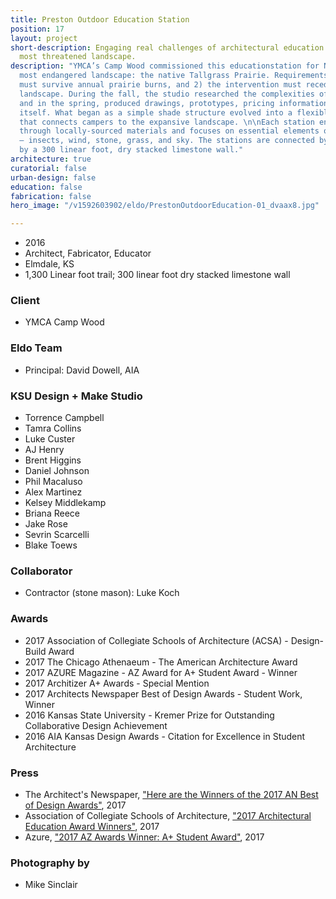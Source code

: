 ```yaml
---
title: Preston Outdoor Education Station
position: 17
layout: project
short-description: Engaging real challenges of architectural education in North America’s
  most threatened landscape.
description: "YMCA’s Camp Wood commissioned this educationstation for North America’s
  most endangered landscape: the native Tallgrass Prairie. Requirements were: 1) it
  must survive annual prairie burns, and 2) the intervention must recede into the
  landscape. During the fall, the studio researched the complexities of the site,
  and in the spring, produced drawings, prototypes, pricing information, and the project
  itself. What began as a simple shade structure evolved into a flexible platform
  that connects campers to the expansive landscape. \n\nEach station engages the environment
  through locally-sourced materials and focuses on essential elements of the prairie
  — insects, wind, stone, grass, and sky. The stations are connected by a path anchored
  by a 300 linear foot, dry stacked limestone wall."
architecture: true
curatorial: false
urban-design: false
education: false
fabrication: false
hero_image: "/v1592603902/eldo/PrestonOutdoorEducation-01_dvaax8.jpg"

---
```

- 2016
- Architect, Fabricator, Educator
- Elmdale, KS
- 1,300 Linear foot trail; 300 linear foot dry stacked limestone wall

### Client
- YMCA Camp Wood

### Eldo Team
- Principal: David Dowell, AIA

### KSU Design + Make Studio
- Torrence Campbell
- Tamra Collins
- Luke Custer
- AJ Henry
- Brent Higgins
- Daniel Johnson
- Phil Macaluso
- Alex Martinez
- Kelsey Middlekamp
- Briana Reece
- Jake Rose
- Sevrin Scarcelli
- Blake Toews

### Collaborator
- Contractor (stone mason): Luke Koch

### Awards
- 2017 Association of Collegiate Schools of Architecture (ACSA) - Design-Build Award
- 2017 The Chicago Athenaeum - The American Architecture Award
- 2017 AZURE Magazine - AZ Award for A+ Student Award - Winner
- 2017 Architizer A+ Awards - Special Mention
- 2017 Architects Newspaper Best of Design Awards - Student Work, Winner
- 2016 Kansas State University - Kremer Prize for Outstanding Collaborative Design Achievement
- 2016 AIA Kansas Design Awards - Citation for Excellence in Student Architecture

### Press
- The Architect's Newspaper, ["Here are the Winners of the 2017 AN Best of Design Awards"](https://archpaper.com/2017/12/winners-2017-an-best-design-awards/#gallery-0-slide-0 "Here are the Winners of the 2017 AN Best of Design Awards"), 2017
- Association of Collegiate  Schools of Architecture, ["2017 Architectural Education Award Winners"](http://www.acsa-arch.org/programs-events/awards/archives/2017-architectural-education-award-winners "2017 Architectural Education Award Winners"), 2017
- Azure, ["2017 AZ Awards Winner: A+ Student Award"](https://www.azuremagazine.com/article/2017-az-awards-winner-a-student-award/ "2017 AZ Awards Winner: A+ Student Award"), 2017

### Photography by
- Mike Sinclair